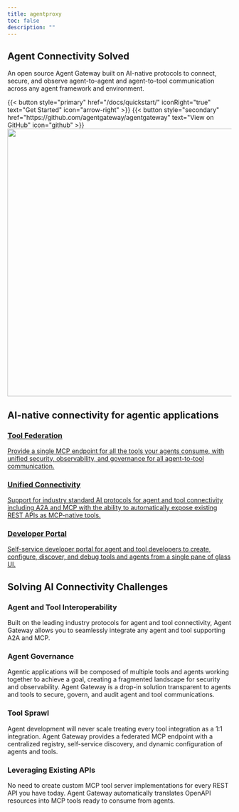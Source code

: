 ```yaml
---
title: agentproxy
toc: false
description: ""
---
```


<section class="text-white pt-[7.875rem] bg-center bg-no-repeat bg-[length:61.85319rem_60.14119rem] lg:bg-auto">
  <div class="py-8 lg:py-16 flex flex-col items-center px-6 border-b-[1px] border-b-secondary-border gap-20">
    <div class="text-center mx-auto inline-block">
      <h1 class="text-3xl/tight lg:text-6xl/tight max-w-4xl font-bold mt-6 mx-auto font-heading">Agent <span class="text-tertiary-text">Connectivity</span> Solved</h1>
      <p class="text-xl max-w-3xl font-semibold mt-6 lg:mt-10 mx-auto font-heading text-secondary-text">
        An open source Agent Gateway built on AI-native protocols to connect, secure, and observe agent-to-agent and agent-to-tool communication across any agent framework and environment.
      </p>
      <div class="flex justify-center space-x-4 pt-10">
        {{< button style="primary" href="/docs/quickstart/" iconRight="true" text="Get Started" icon="arrow-right" >}}
        {{< button style="secondary" href="https://github.com/agentgateway/agentgateway" text="View on GitHub" icon="github" >}}
      </div>
    </div>
    <img src="/hero.png" width="800" height="600" class="object-cover" />
  </div>
</section>

<section class="text-center py-20">
  <h2 class="text-primary-text text-3xl font-bold pb-12">
    AI-native connectivity for agentic applications
  </h2>
  <div class="flex flex-row text-start gap-8 align-middle justify-center">
    <a class="bg-secondary-bg rounded-xl max-w-96 p-4 border-secondary-border border-[1px] hover:border-primary-border" href="/docs/targets">
      <h3 class="font-bold text-primary-text">
        Tool Federation
      </h3>
      <p class="text-secondary-text text-sm">
        Provide a single MCP endpoint for all the tools your agents consume, with unified security, observability, and governance for all agent-to-tool communication.
      </p>
    </a>
    <a class="bg-secondary-bg rounded-xl max-w-96 p-4 border-secondary-border border-[1px] hover:border-primary-border" href="/docs/targets/multiplex">
      <h3 class="font-bold  text-primary-text">
        Unified Connectivity
      </h3>
      <p class="text-secondary-text text-sm">
        Support for industry standard AI protocols for agent and tool connectivity including A2A and MCP with the ability to automatically expose existing REST APIs as MCP-native tools.
      </p>
    </a>
    <a class="bg-secondary-bg rounded-xl max-w-96 p-4 border-secondary-border border-[1px] hover:border-primary-border" href="/docs/quickstart/#step-3-explore-the-ui">
      <h3 class="font-bold  text-primary-text">
        Developer Portal
      </h3>
      <p class="text-secondary-text text-sm">
        Self-service developer portal for agent and tool developers to create, configure, discover, and debug tools and agents from a single pane of glass UI.
      </p>
    </a>
  </div>
</section>

<section class="text-center py-20 bg-secondary-bg">
  <h2 class="text-primary-text text-3xl font-bold pb-12">
    Solving AI Connectivity Challenges
  </h2>
  <div class="text-start max-w-6xl mx-auto px-6 grid grid-cols-1 md:grid-cols-2 gap-8">
    <div class="bg-tertiary-bg rounded-xl p-4 border-secondary-border border-[1px]">
      <h3 class="font-bold text-primary-text">
        <span class="text-tertiary-text">Agent and Tool Interoperability</span>
      </h3>
      <p class="text-secondary-text text-sm">
        Built on the leading industry protocols for agent and tool connectivity, Agent Gateway allows you to seamlessly integrate any agent and tool supporting A2A and MCP.
      </p>
    </div>
    <div class="bg-tertiary-bg rounded-xl p-4 border-secondary-border border-[1px]">
      <h3 class="font-bold text-primary-text">
        <span class="text-tertiary-text">Agent Governance</span>
      </h3>
      <p class="text-secondary-text text-sm">
        Agentic applications will be composed of multiple tools and agents working together to achieve a goal, creating a fragmented landscape for security and observability. Agent Gateway is a drop-in solution transparent to agents and tools to secure, govern, and audit agent and tool communications.
      </p>
    </div>
    <div class="bg-tertiary-bg rounded-xl p-4 border-secondary-border border-[1px]">
      <h3 class="font-bold text-primary-text">
        <span class="text-tertiary-text">Tool Sprawl</span>
      </h3>
      <p class="text-secondary-text text-sm">
        Agent development will never scale treating every tool integration as a 1:1 integration. Agent Gateway provides a federated MCP endpoint with a centralized registry, self-service discovery, and dynamic configuration of agents and tools.
      </p>
    </div>
    <div class="bg-tertiary-bg rounded-xl p-4 border-secondary-border border-[1px]">
      <h3 class="font-bold text-primary-text">
        <span class="text-tertiary-text">Leveraging Existing APIs</span>
      </h3>
      <p class="text-secondary-text text-sm">
        No need to create custom MCP tool server implementations for every REST API you have today. Agent Gateway automatically translates OpenAPI resources into MCP tools ready to consume from agents.
      </p>
    </div>
  </div>
</section>